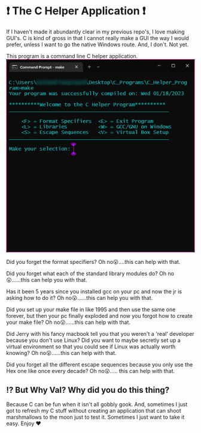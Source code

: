 # :exclamation: The C Helper Application :exclamation:

If I haven't made it abundantly clear in my previous repo's, I love making GUI's. C is kind of gross in 
that I cannot really make a GUI the way I would prefer, unless I want to go the native Windows route. And,
I don't. Not yet. 

This program is a command line C helper application.
![](git_images/opening.png)

 Did you forget the format specifiers? Oh no:open_mouth:....this can
help with that.



Did you forget what each of the standard library modules do? Oh no:open_mouth:......this can help you with that.


Has it been 5 years since you installed gcc on your pc and now the jr is asking how to do it? Oh no:open_mouth:......this can
help you with that.


Did you set up your make file in like 1995 and then use the same one forever, but then your pc finally exploded and
now you forgot how to create your make file? Oh no:open_mouth:......this can help with that.


Did Jerry with his fancy macbook tell you that you weren't a 'real' developer because you don't use Linux? Did you 
want to maybe secretly set up a virtual environment so that you could see if Linux was actually worth knowing?
Oh no:open_mouth:......this can help with that.


Did you forget all the different escape sequences because you only use the Hex one like once every decade? Oh no:open_mouth:.....
this can help with that.


## :interrobang: But Why Val? Why did you do this thing?

Because C can be fun when it isn't all gobbly gook. And, sometimes I just got to refresh my C stuff without creating an 
application that can shoot marshmallows to the moon just to test it. Sometimes I just want to take it easy. Enjoy :hearts:
